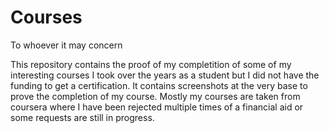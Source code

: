 # Courses
To whoever it may concern

This repository contains the proof of my completition of some of my interesting courses I took over the years as a student but I did not have the funding to get a certification. It contains screenshots at the very base to prove the completion of my course. Mostly my courses are taken from coursera where I have been rejected multiple times of a financial aid or some requests are still in progress.

